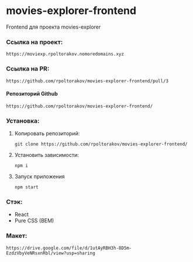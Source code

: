 # movies-explorer-frontend

Frontend для проекта movies-explorer

### Ссылка на проект:

  `https://moviexp.rpoltorakov.nomoredomains.xyz`

### Ссылка на PR:

  `https://github.com/rpoltorakov/movies-explorer-frontend/pull/3`

#### Репозиторий Github
`https://github.com/rpoltorakov/movies-explorer-frontend/`

### Установка:

1. Копировать репозиторий:

    `git clone https://github.com/rpoltorakov/movies-explorer-frontend/`
2. Установить зависимости:

    `npm i`
3. Запуск приложения

    `npm start`


### Стэк:
- React
- Pure CSS (BEM)

### Макет:

  `https://drive.google.com/file/d/1utAyRBH3h-8D5m-EzdzVbyVeNRsxnRbl/view?usp=sharing`